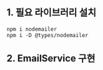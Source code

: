 
## 1. 필요 라이브러리 설치

```
npm i nodemailer
npm i -D @types/nodemailer
```

## 2. **EmailService 구현**

